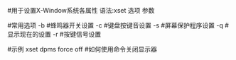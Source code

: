 #用于设置X-Window系统各属性
语法:xset 选项 参数

#常用选项
-b			#蜂鸣器开关设置
-c			#键盘按键音设置
-s			#屏幕保护程序设置
-q			#显示现在的设置
-r			#按键信号设置

#示例
xset dpms force off	#如何使用命令关闭显示器
